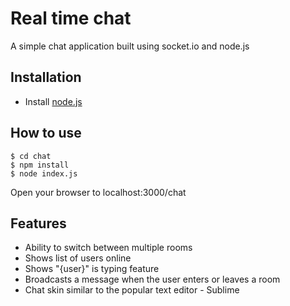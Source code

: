 # Real time chat

A simple chat application built using socket.io and node.js

## Installation

- Install [node.js](https://nodejs.org/)

## How to use

```
$ cd chat
$ npm install
$ node index.js
```

Open your browser to localhost:3000/chat

## Features

- Ability to switch between multiple rooms
- Shows list of users online
- Shows "{user}" is typing feature
- Broadcasts a message when the user enters or leaves a room
- Chat skin similar to the popular text editor - Sublime


